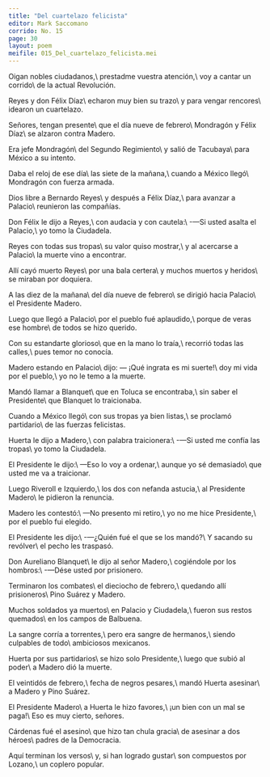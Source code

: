 ```yaml
---
title: "Del cuartelazo felicista"
editor: Mark Saccomano
corrido: No. 15
page: 30
layout: poem
meifile: 015_Del_cuartelazo_felicista.mei
---
```

Oigan nobles ciudadanos,\\
prestadme vuestra atención,\\
voy a cantar un corrido\\
de la actual Revolución.

Reyes y don Félix Díaz\\
echaron muy bien su trazo\\
y para vengar rencores\\
idearon un cuartelazo.

Señores, tengan presente\\
que el día nueve de febrero\\
Mondragón y Félix Díaz\\
se alzaron contra Madero.

Era jefe Mondragón\\
del Segundo Regimiento\\
y salió de Tacubaya\\
para México a su intento.

Daba el reloj de ese día\\
las siete de la mañana,\\
cuando a México llegó\\
Mondragón con fuerza armada.

Dios libre a Bernardo Reyes\\
y después a Félix Díaz,\\
para avanzar a Palacio\\
reunieron las compañías.

Don Félix le dijo a Reyes,\\
con audacia y con cautela:\\
-—Si usted asalta el Palacio,\\
yo tomo la Ciudadela.

Reyes con todas sus tropas\\
su valor quiso mostrar,\\
y al acercarse a Palacio\\
la muerte vino a encontrar.

Allí cayó muerto Reyes\\
por una bala certera\\
y muchos muertos y heridos\\
se miraban por doquiera.

A las diez de la mañana\\
del día nueve de febrero\\
se dirigió hacia Palacio\\
el Presidente Madero.

Luego que llegó a Palacio\\
por el pueblo fué aplaudido,\\
porque de veras ese hombre\\
de todos se hizo querido.

Con su estandarte glorioso\\
que en la mano lo traía,\\
recorrió todas las calles,\\
pues temor no conocía.

Madero estando en Palacio\\
dijo: — ¡Qué ingrata es mi suerte!\\
doy mi vida por el pueblo,\\
yo no le temo a la muerte.

Mandó llamar a Blanquet\\
que en Toluca se encontraba,\\
sin saber el Presidente\\
que Blanquet lo traicionaba.

Cuando a México llegó\\
con sus tropas ya bien listas,\\
se proclamó partidario\\
de las fuerzas felicistas.

Huerta le dijo a Madero,\\
con palabra traicionera:\\
-—Si usted me confía las tropas\\
yo tomo la Ciudadela.

El Presidente le dijo:\\
—Eso lo voy a ordenar,\\
aunque yo sé demasiado\\
que usted me va a traicionar.

Luego Riveroll e Izquierdo,\\
los dos con nefanda astucia,\\
al Presidente Madero\\
le pidieron la renuncia.

Madero les contestó:\\
—No presento mi retiro,\\
yo no me hice Presidente,\\
por el pueblo fui elegido.

El Presidente les dijo:\\
-—¿Quién fué el que se los mandó?\\
Y sacando su revólver\\
el pecho les traspasó.

Don Aureliano Blanquet\\
le dijo al señor Madero,\\
cogiéndole por los hombros:\\
-—Dése usted por prisionero.

Terminaron los combates\\
el dieciocho de febrero,\\
quedando allí prisioneros\\
Pino Suárez y Madero.

Muchos soldados ya muertos\\
en Palacio y Ciudadela,\\
fueron sus restos quemados\\
en los campos de Balbuena.

La sangre corría a torrentes,\\
pero era sangre de hermanos,\\
siendo culpables de todo\\
ambiciosos mexicanos.

Huerta por sus partidarios\\
se hizo solo Presidente,\\
luego que subió al poder\\
a Madero dió la muerte.

El veintidós de febrero,\\
fecha de negros pesares,\\
mandó Huerta asesinar\\
a Madero y Pino Suárez.

El Presidente Madero\\
a Huerta le hizo favores,\\
¡un bien con un mal se paga!\\
Eso es muy cierto, señores.

Cárdenas fué el asesino\\
que hizo tan chula gracia\\
de asesinar a dos héroes\\
padres de la Democracia.

Aquí terminan los versos\\
y, si han logrado gustar\\
son compuestos por Lozano,\\
un coplero popular.
